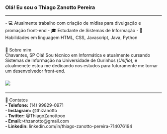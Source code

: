 ### Olá! Eu sou o Thiago Zanotto Pereira
<hr>
-  💻 Atualmente trabalho com criação de mídias para divulgação e promação front-end
-  🎓 Estudante de Sistemas de Informação
-  🤹 Habilidades em linguagem HTML, CSS, Javascript, Java, Python

###

<div>
🤵 Sobre mim
<br>
Chavantes, SP
Olá! Sou técnico em Informática e atualmente cursando Sistemas de Informação na Universidade de Ourinhos (<i>Unifio</i>), e atualmenete estou me dedicando nos estudos para futuramente me tornar um desenvolvedor front-end.
</div>

###

<div>
<img heigth="180em" src="https://github-readme-stats-vercel.app/api?username=ThiagoZanotto&show_icons=true&theme=dark&inlcude_all_commits=true&count_private=true"/>
</div>

###
<hr>
<div>
🔎 Contatos<br>
   <b>- Telefone:</b> (14) 99829-0971 <br>
   <b>- Instagram:</b> @thizanotto <br>
   <b>- Twitter:</b> @ThiagoZanottooo <br>
   <b>- Email:</b>>thzanotto@gmail.com<br>
   <b>- Linkedin:</b> linkedin.com/in/thiago-zanotto-pereira-714076194 <br>
<br>

</div>
